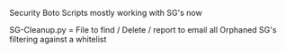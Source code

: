 Security Boto Scripts mostly working with SG's now

SG-Cleanup.py = File to find / Delete / report to email all Orphaned SG's filtering against a whitelist
